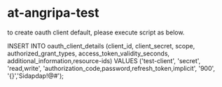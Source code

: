 # at-angripa-test

to create oauth client default, please execute script as below.

INSERT INTO oauth_client_details (client_id, client_secret, scope, authorized_grant_types, access_token_validity_seconds, additional_information,resource-ids)
VALUES
('test-client', 'secret', 'read,write', 'authorization_code,password,refresh_token,implicit', '900', '{}','Sidapdap!@#');
